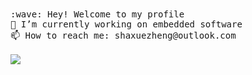 <p align="left">
  <br><br>
  <samp>
    :wave: Hey! Welcome to my profile
    <br> 🔭 I’m currently working on embedded software
    <br> 📫 How to reach me: shaxuezheng@outlook.com
    <br>
    <br>
    <img align="left" src="https://github-readme-stats.vercel.app/api?username=95Jack&show_icons=true&theme=dark" />
    <br>
  </samp>
<br>
</p>



<!-- - 📫 How to reach me: shaxuezheng@outlook.com

[![George_Sha github stats](https://github-readme-stats.vercel.app/api?username=95Jack&show_icons=true&theme=dark)](https://github.com/anuraghazra/github-readme-stats)

![](https://visitor-badge.glitch.me/badge?page_id=95Jack.readme) -->
<!--
**95Jack/95Jack** is a ✨ _special_ ✨ repository because its `README.md` (this file) appears on your GitHub profile.

Here are some ideas to get you started:

- 🔭 I’m currently working on ...
- 🌱 I’m currently learning ...
- 👯 I’m looking to collaborate on ...
- 🤔 I’m looking for help with ...
- 💬 Ask me about ...
- 📫 How to reach me: ...
- 😄 Pronouns: ...
- ⚡ Fun fact: ...
-->
